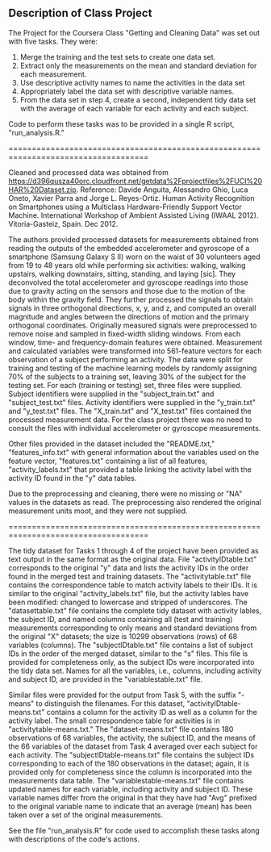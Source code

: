 ## Description of Class Project

The Project for the Coursera Class "Getting and Cleaning Data" was set out with five tasks. They were:
 1. Merge the training and the test sets to create one data set.
 2. Extract only the measurements on the mean and standard deviation for each measurement.
 3. Use descriptive activity names to name the activities in the data set
 4. Appropriately label the data set with descriptive variable names.
 5. From the data set in step 4, create a second, independent tidy data set with the average of each variable for each activity and each subject.

Code to perform these tasks was to be provided in a single R script, "run_analysis.R."

====================================================================================

Cleaned and processed data was obtained from https://d396qusza40orc.cloudfront.net/getdata%2Fprojectfiles%2FUCI%20HAR%20Dataset.zip. Reference: Davide Anguita, Alessandro Ghio, Luca Oneto, Xavier Parra and Jorge L. Reyes-Ortiz. Human Activity Recognition on Smartphones using a Multiclass Hardware-Friendly Support Vector Machine. International Workshop of Ambient Assisted Living (IWAAL 2012). Vitoria-Gasteiz, Spain. Dec 2012.

The authors provided processed datasets for measurements obtained from reading the outputs of the embedded accelerometer and gyroscope of a smartphone (Samsung Galaxy S II) worn on the waist of 30 volunteers aged from 19 to 48 years old while performing six activities: walking, walking upstairs, walking downstairs, sitting, standing, and laying [sic]. They deconvolved the total accelerometer and gyroscope readings into those due to gravity acting on the sensors and those due to the motion of the body within the gravity field. They further processed the signals to obtain signals in three orthogonal directions, x, y, and z, and computed an overall magnitude and angles between the directions of motion and the primary orthogonal coordinates. Originally measured signals were preprocessed to remove noise and sampled in fixed-width sliding windows. From each window, time- and frequency-domain features were obtained. Measurement and calculated variables were transformed into 561-feature vectors for each observation of a subject performing an activity. The data were split for training and testing of the machine learning models by randomly assigning 70% of the subjects to a training set, leaving 30% of the subject for the testing set. For each (training or testing) set, three files were supplied. Subject identifiers were supplied in the "subject_train.txt" and "subject_test.txt" files. Activity identifiers were supplied in the "y_train.txt" and "y_test.txt" files. The "X_train.txt" and "X_test.txt" files contained the processed measurement data. For the class project there was no need to consult the files with individual accelerometer or gyroscope measurements.

Other files provided in the dataset included the "README.txt," "features_info.txt" with general information about the variables used on the feature vector, "features.txt" containing a list of all features, "activity_labels.txt" that provided a table linking the activity label with the activity ID found in the "y" data tables.

Due to the preprocessing and cleaning, there were no missing or "NA" values in the datasets as read. The preprocessing also rendered the original measurement units moot, and they were not supplied.

====================================================================================

The tidy dataset for Tasks 1 through 4 of the project have been provided as text output in the same format as the original data. File "activityIDtable.txt" corresponds to the original "y" data and lists the activity IDs in the order found in the merged test and training datasets. The "activitytable.txt" file contains the correspondence table to match activity labels to their IDs. It is similar to the original "activity_labels.txt" file, but the activity lables have been modified: changed to lowercase and stripped of underscores. The "datasettable.txt" file contains the complete tidy dataset with activity lables, the subject ID, and named columns containing all (test and training) measurements corresponding to only means and standard deviations from the original "X" datasets; the size is 10299 observations (rows) of 68 variables (columns). The "subjectIDtable.txt" file contains a list of subject IDs in the order of the merged dataset, similar to the "s" files. This file is provided for completeness only, as the subject IDs were incorporated into the tidy data set. Names for all the variables, i.e., columns, including activity and subject ID, are provided in the "variablestable.txt" file.

Similar files were provided for the output from Task 5, with the suffix "-means" to distinguish the filenames. For this dataset, "activityIDtable-means.txt" contains a column for the activity ID as well as a column for the activity label. The small correspondence table for activities is in "activitytable-means.txt." The "dataset-means.txt" file contains 180 observations of 68 variables, the activity, the subject ID, and the means of the 66 variables of the dataset from Task 4 averaged over each subject for each activity. The "subjectIDtable-means.txt" file contains the subject IDs corresponding to each of the 180 observations in the dataset; again, it is provided only for completeness since the column is incorporated into the measurements data table. The "variablestable-means.txt" file contains updated names for each variable, including activity and subject ID. These variable names differ from the original in that they have had "Avg" prefixed to the original variable name to indicate that an average (mean) has been taken over a set of the original measurements.

See the file "run_analysis.R" for code used to accomplish these tasks along with descriptions of the code's actions.

